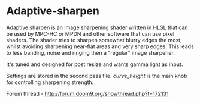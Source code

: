 # Adaptive-sharpen

Adaptive sharpen is an image sharpening shader written in HLSL that can be used by MPC-HC or MPDN and other software that can use pixel shaders. The shader tries to sharpen somewhat blurry edges the most, whilst avoiding sharpening near-flat areas and very sharp edges. This leads to less banding, noise and ringing then a "regular" image sharpener.

It's tuned and designed for post resize and wants gamma light as input.

Settings are stored in the second pass file.
<i>curve_height</i> is the main knob for controlling sharpening strength.
 
Forum thread - http://forum.doom9.org/showthread.php?t=172131
